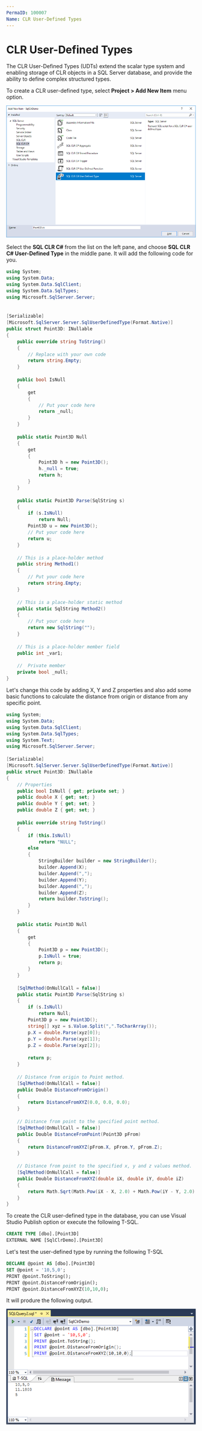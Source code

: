 ```yaml
---
PermaID: 100007
Name: CLR User-Defined Types
---
```


# CLR User-Defined Types

The CLR User-Defined Types (UDTs) extend the scalar type system and enabling storage of CLR objects in a SQL Server database, and provide the ability to define complex structured types.

To create a CLR user-defined type, select **Project > Add New Item** menu option.

<img src="https://raw.githubusercontent.com/zzzprojects/sqlclr-tutorial/master/docs/images/clr-udt1.png" alt="clr udt-1">

Select the **SQL CLR C#** from the list on the left pane, and choose **SQL CLR C# User-Defined Type** in the middle pane. It will add the following code for you.

```csharp
using System;
using System.Data;
using System.Data.SqlClient;
using System.Data.SqlTypes;
using Microsoft.SqlServer.Server;


[Serializable]
[Microsoft.SqlServer.Server.SqlUserDefinedType(Format.Native)]
public struct Point3D: INullable
{
    public override string ToString()
    {
        // Replace with your own code
        return string.Empty;
    }
    
    public bool IsNull
    {
        get
        {
            // Put your code here
            return _null;
        }
    }
    
    public static Point3D Null
    {
        get
        {
            Point3D h = new Point3D();
            h._null = true;
            return h;
        }
    }
    
    public static Point3D Parse(SqlString s)
    {
        if (s.IsNull)
            return Null;
        Point3D u = new Point3D();
        // Put your code here
        return u;
    }
    
    // This is a place-holder method
    public string Method1()
    {
        // Put your code here
        return string.Empty;
    }
    
    // This is a place-holder static method
    public static SqlString Method2()
    {
        // Put your code here
        return new SqlString("");
    }
    
    // This is a place-holder member field
    public int _var1;
 
    //  Private member
    private bool _null;
}
```

Let's change this code by adding X, Y and Z properties and also add some basic functions to calculate the distance from origin or distance from any specific point.

```csharp
using System;
using System.Data;
using System.Data.SqlClient;
using System.Data.SqlTypes;
using System.Text;
using Microsoft.SqlServer.Server;

[Serializable]
[Microsoft.SqlServer.Server.SqlUserDefinedType(Format.Native)]
public struct Point3D: INullable
{
    // Properties
    public bool IsNull { get; private set; }
    public double X { get; set; }
    public double Y { get; set; }
    public double Z { get; set; }

    public override string ToString()
    {
        if (this.IsNull)
            return "NULL";
        else
        {
            StringBuilder builder = new StringBuilder();
            builder.Append(X);
            builder.Append(",");
            builder.Append(Y);
            builder.Append(",");
            builder.Append(Z);
            return builder.ToString();
        }
    }

    public static Point3D Null
    {
        get
        {
            Point3D p = new Point3D();
            p.IsNull = true;
            return p;
        }
    }

    [SqlMethod(OnNullCall = false)]
    public static Point3D Parse(SqlString s)
    {
        if (s.IsNull)
            return Null;
        Point3D p = new Point3D();
        string[] xyz = s.Value.Split(",".ToCharArray());
        p.X = double.Parse(xyz[0]);
        p.Y = double.Parse(xyz[1]);
        p.Z = double.Parse(xyz[2]);

        return p;
    }

    // Distance from origin to Point method.  
    [SqlMethod(OnNullCall = false)]
    public Double DistanceFromOrigin()
    {
        return DistanceFromXYZ(0.0, 0.0, 0.0);
    }

    // Distance from point to the specified point method.  
    [SqlMethod(OnNullCall = false)]
    public Double DistanceFromPoint(Point3D pFrom)
    {
        return DistanceFromXYZ(pFrom.X, pFrom.Y, pFrom.Z);
    }

    // Distance from point to the specified x, y and z values method.  
    [SqlMethod(OnNullCall = false)]
    public Double DistanceFromXYZ(double iX, double iY, double iZ)
    {
        return Math.Sqrt(Math.Pow(iX - X, 2.0) + Math.Pow(iY - Y, 2.0) + Math.Pow(iZ - Z, 2.0));
    }
}
```

To create the CLR user-defined type in the database, you can use Visual Studio Publish option or execute the following T-SQL.

```sql
CREATE TYPE [dbo].[Point3D]
EXTERNAL NAME [SqlClrDemo].[Point3D]
```

Let's test the user-defined type by running the following T-SQL

```sql
DECLARE @point AS [dbo].[Point3D]
SET @point = '10,5,0';
PRINT @point.ToString();
PRINT @point.DistanceFromOrigin();
PRINT @point.DistanceFromXYZ(10,10,0);
```

It will produre the following output.

<img src="https://raw.githubusercontent.com/zzzprojects/sqlclr-tutorial/master/docs/images/clr-udt2.png" alt="clr udt-2">
